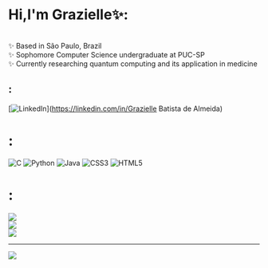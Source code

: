 #  Hi,I'm Grazielle✨:
<br>✨ Based in São Paulo, Brazil<br>✨ Sophomore Computer Science undergraduate at PUC-SP<br>✨ Currently researching quantum computing and its application in medicine


## :
[![LinkedIn](https://img.shields.io/badge/LinkedIn-%230077B5.svg?logo=linkedin&logoColor=white)](https://linkedin.com/in/Grazielle Batista de Almeida) 

# :
![C](https://img.shields.io/badge/c-%2300599C.svg?style=for-the-badge&logo=c&logoColor=white) ![Python](https://img.shields.io/badge/python-3670A0?style=for-the-badge&logo=python&logoColor=ffdd54) ![Java](https://img.shields.io/badge/java-%23ED8B00.svg?style=for-the-badge&logo=openjdk&logoColor=white) ![CSS3](https://img.shields.io/badge/css3-%231572B6.svg?style=for-the-badge&logo=css3&logoColor=white) ![HTML5](https://img.shields.io/badge/html5-%23E34F26.svg?style=for-the-badge&logo=html5&logoColor=white)
# :
![](https://github-readme-stats.vercel.app/api?username=GaiaOcean&theme=dark&hide_border=false&include_all_commits=false&count_private=false)<br/>
![](https://github-readme-streak-stats.herokuapp.com/?user=GaiaOcean&theme=dark&hide_border=false)<br/>
![](https://github-readme-stats.vercel.app/api/top-langs/?username=GaiaOcean&theme=dark&hide_border=false&include_all_commits=false&count_private=false&layout=compact)

---
[![](https://visitcount.itsvg.in/api?id=GaiaOcean&icon=0&color=0)](https://visitcount.itsvg.in)

<!-- Proudly created with GPRM ( https://gprm.itsvg.in ) -->
